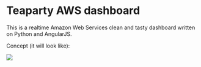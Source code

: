 Teaparty AWS dashboard
========


This is a realtime Amazon Web Services clean and tasty dashboard written on Python and AngularJS. 

Concept (it will look like):

[![](http://shteinikov.com/files/teaparty/concept_m.jpg)](http://shteinikov.com/files/teparty/concept.jpg)
